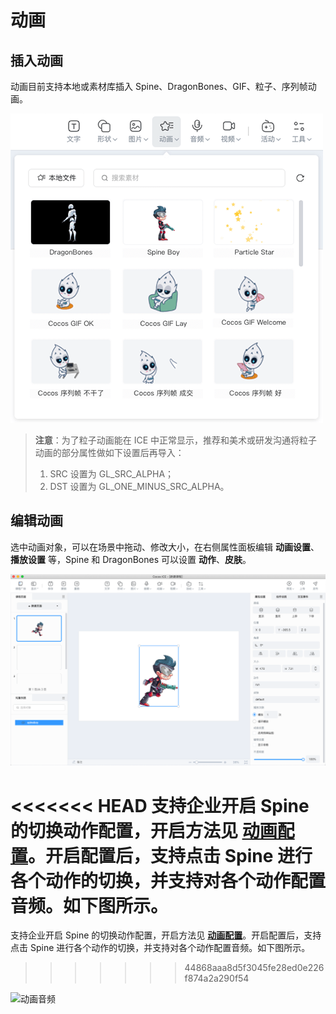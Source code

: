 # 动画

## 插入动画

动画目前支持本地或素材库插入 Spine、DragonBones、GIF、粒子、序列帧动画。

![插入动画](img/animation2.png)

> **注意**：为了粒子动画能在 ICE 中正常显示，推荐和美术或研发沟通将粒子动画的部分属性做如下设置后再导入：
> 1. SRC 设置为 GL_SRC_ALPHA；
> 2. DST 设置为 GL_ONE_MINUS_SRC_ALPHA。

## 编辑动画

选中动画对象，可以在场景中拖动、修改大小，在右侧属性面板编辑 **动画设置**、**播放设置** 等，Spine 和 DragonBones 可以设置 **动作**、**皮肤**。

![动画](img/animation.png)

<<<<<<< HEAD
支持企业开启 Spine 的切换动作配置，开启方法见 [**动画配置**](../../../developer/configure/animation_configuration/index.md)。开启配置后，支持点击 Spine 进行各个动作的切换，并支持对各个动作配置音频。如下图所示。
=======
支持企业开启 Spine 的切换动作配置，开启方法见 [**动画配置**](../../../developer/configure/object/animation/index.md)。开启配置后，支持点击 Spine 进行各个动作的切换，并支持对各个动作配置音频。如下图所示。
>>>>>>> 44868aaa8d5f3045fe28ed0e226f874a2a290f54

![动画音频](img/change_animation.png)
